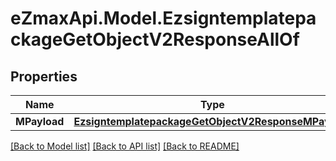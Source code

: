 
# eZmaxApi.Model.EzsigntemplatepackageGetObjectV2ResponseAllOf

## Properties

Name | Type | Description | Notes
------------ | ------------- | ------------- | -------------
**MPayload** | [**EzsigntemplatepackageGetObjectV2ResponseMPayload**](EzsigntemplatepackageGetObjectV2ResponseMPayload.md) |  | 

[[Back to Model list]](../README.md#documentation-for-models)
[[Back to API list]](../README.md#documentation-for-api-endpoints)
[[Back to README]](../README.md)

